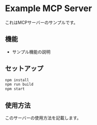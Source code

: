 # Example MCP Server

これはMCPサーバーのサンプルです。

## 機能

- サンプル機能の説明

## セットアップ

```bash
npm install
npm run build
npm start
```

## 使用方法

このサーバーの使用方法を記載します。

